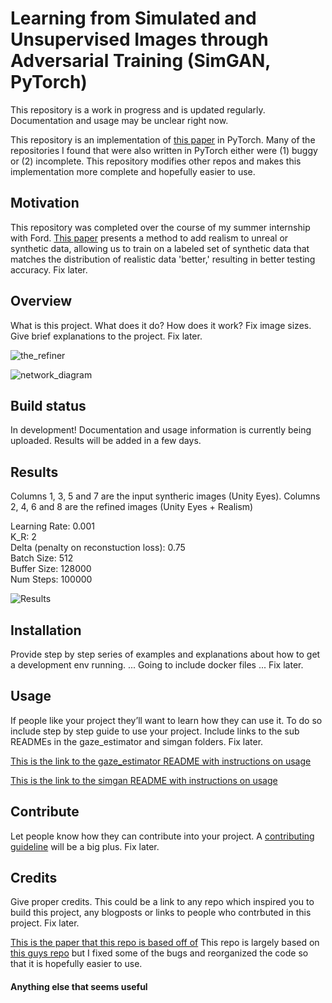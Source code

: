 # Learning from Simulated and Unsupervised Images through Adversarial Training (SimGAN, PyTorch)
This repository is a work in progress and is updated regularly. Documentation and usage may be unclear right now.

This repository is an implementation of [this paper](https://arxiv.org/abs/1612.07828) in PyTorch. Many of the repositories I found that were also written in PyTorch either were (1) buggy or (2) incomplete. This repository modifies other repos and makes this implementation more complete and hopefully easier to use. 

## Motivation
This repository was completed over the course of my summer internship with Ford. [This paper](https://arxiv.org/abs/1612.07828) presents a method to add realism to unreal or synthetic data, allowing us to train on a labeled set of synthetic data that matches the distribution of realistic data 'better,' resulting in better testing accuracy. Fix later.


## Overview
What is this project. What does it do? How does it work? Fix image sizes. Give brief explanations to the project. Fix later.

![the_refiner](https://github.ford.com/DMERRIC5/Learning-from-Simulated-and-Unsupervised-Images-through-Adversarial-Training-SimGAN-PyTorch-/blob/master/images/refiner.png)

![network_diagram](https://github.ford.com/DMERRIC5/Learning-from-Simulated-and-Unsupervised-Images-through-Adversarial-Training-SimGAN-PyTorch-/blob/master/images/network_architecture.png)

## Build status
In development! Documentation and usage information is currently being uploaded. Results will be added in a few days.

## Results
Columns 1, 3, 5 and 7 are the input syntheric images (Unity Eyes). 
Columns 2, 4, 6 and 8 are the refined images (Unity Eyes + Realism)

Learning Rate: 0.001 <br/>
K_R: 2 <br/>
Delta (penalty on reconstuction loss): 0.75 <br/>
Batch Size: 512 <br/>
Buffer Size: 128000 <br/>
Num Steps: 100000 <br/>

![Results](https://github.com/dmerrick520/Learning-from-Simulated-and-Unsupervised-Images-through-Adversarial-Training-SimGAN-PyTorch/blob/master/images/001_2_P75_512_128000_100000.jpg)

## Installation
Provide step by step series of examples and explanations about how to get a development env running.
... Going to include docker files ... Fix later.

## Usage
If people like your project they’ll want to learn how they can use it. To do so include step by step guide to use your project.
Include links to the sub READMEs in the gaze_estimator and simgan folders. Fix later.

[This is the link to the gaze_estimator README with instructions on usage](/gaze_estimator/README.md)

[This is the link to the simgan README with instructions on usage](/simgan/README.md)

## Contribute
Let people know how they can contribute into your project. A [contributing guideline](https://github.com/zulip/zulip-electron/blob/master/CONTRIBUTING.md) will be a big plus. Fix later.

## Credits
Give proper credits. This could be a link to any repo which inspired you to build this project, any blogposts or links to people who contrbuted in this project. Fix later.

[This is the paper that this repo is based off of](https://arxiv.org/abs/1612.07828)
This repo is largely based on [this guys repo](https://github.com/automan000/SimGAN_PyTorch) but I fixed some of the bugs and reorganized the code so that it is hopefully easier to use.

#### Anything else that seems useful
